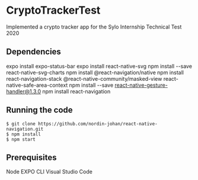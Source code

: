 # CryptoTrackerTest

Implemented a crypto tracker app for the Sylo Internship Technical Test 2020

## Dependencies ##
expo install expo-status-bar
expo install react-native-svg
npm install --save react-native-svg-charts
npm install @react-navigation/native
npm install react-navigation-stack @react-native-community/masked-view react-native-safe-area-context
npm install --save react-native-gesture-handler@1.3.0
npm install react-navigation

## Running the code ##

``` 
$ git clone https://github.com/nordin-johan/react-native-navigation.git
$ npm install
$ npm start
```

## Prerequisites ##
Node 
EXPO CLI 
Visual Studio Code
